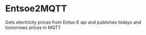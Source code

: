 # Entsoe2MQTT
Gets electricity prices from Entso-E api and publishes todays and tomorrows prices in MQTT

